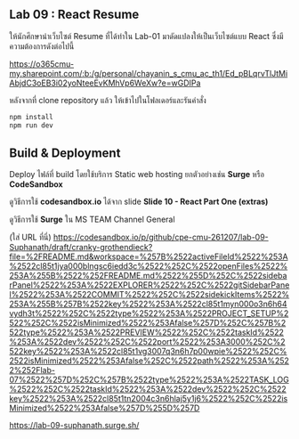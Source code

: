 ## Lab 09 : React Resume

ให้นักศึกษานำเว็บไซต์ Resume ที่ได้ทำใน Lab-01 มาดัดแปลงให้เป็นเว็บไซต์แบบ React ซึ่งมีความต้องการดังต่อไปนี้

https://o365cmu-my.sharepoint.com/:b:/g/personal/chayanin_s_cmu_ac_th1/Ed_pBLqrvTlJtMiAbjdC3oEB3i02yoNteeEvKMhVp6WeXw?e=wGDIPa

หลังจากที่ clone repository แล้ว ให้เข้าไปในโฟลเดอร์และรันคำสั่ง

```bash
npm install
npm run dev
```

## Build & Deployment

Deploy ไฟล์ที่ build โดยใช้บริการ Static web hosting ยกตัวอย่างเช่น **Surge** หรือ **CodeSandbox**

ดูวิธีการใช้ **codesandbox.io** ได้จาก slide **Slide 10 - React Part One (extras)**

ดูวิธีการใช้ **Surge** ใน MS TEAM Channel General

(ใส่ URL ที่นี่)
https://codesandbox.io/p/github/cpe-cmu-261207/lab-09-Suphanath/draft/cranky-grothendieck?file=%2FREADME.md&workspace=%257B%2522activeFileId%2522%253A%2522cl85t1jya000blngsc6iedd3c%2522%252C%2522openFiles%2522%253A%255B%2522%252FREADME.md%2522%255D%252C%2522sidebarPanel%2522%253A%2522EXPLORER%2522%252C%2522gitSidebarPanel%2522%253A%2522COMMIT%2522%252C%2522sidekickItems%2522%253A%255B%257B%2522key%2522%253A%2522cl85t1myn000o3n6h64vydh3t%2522%252C%2522type%2522%253A%2522PROJECT_SETUP%2522%252C%2522isMinimized%2522%253Afalse%257D%252C%257B%2522type%2522%253A%2522PREVIEW%2522%252C%2522taskId%2522%253A%2522dev%2522%252C%2522port%2522%253A3000%252C%2522key%2522%253A%2522cl85t1vg3007q3n6h7p00wpie%2522%252C%2522isMinimized%2522%253Afalse%252C%2522path%2522%253A%2522%252Flab-07%2522%257D%252C%257B%2522type%2522%253A%2522TASK_LOG%2522%252C%2522taskId%2522%253A%2522dev%2522%252C%2522key%2522%253A%2522cl85t1tn2004c3n6hlaj5y1j6%2522%252C%2522isMinimized%2522%253Afalse%257D%255D%257D

https://lab-09-suphanath.surge.sh/
